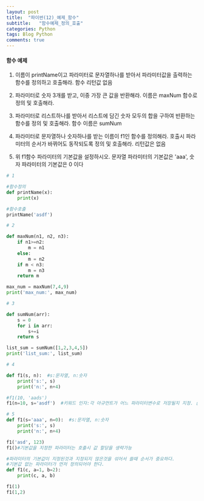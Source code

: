 ```yaml
---  
layout: post  
title:  "파이썬(12)_예제_함수"  
subtitle:   "함수예제_정의_호출"  
categories: Python  
tags: Blog Python
comments: true  
---  
```


#### 함수 예제
1. 이름이 printName이고 파라미터로 문자열하나를 받아서 파라미터값을 출력하는 함수를 정의하고 호출해라. 함수 리턴값 없음     

2. 파라미터로 숫자 3개를 받고, 이중 가장 큰 값을 반환해라. 이름은 maxNum 함수로 정의 및 호출해라. 

3. 파라미터로 리스트하나를 받아서 리스트에 담긴 숫자 모두의 합을 구하여 반환하는 함수를 정의 및 호출해라. 함수 이름은 sumNum     

4. 파라미터로 문자열하나 숫자하나를 받는 이름이 f1인 함수를 정의해라. 호출시 파라미터의 순서가 바뀌어도 동작되도록 정의 및 호출해라. 리턴값은 없음     

5. 위 f1함수 파라미터의 기본값을 설정하시오. 문자열 파라미터의 기본값은 'aaa', 숫자 파라미터의 기본값은 0 이다     

~~~python
# 1

#함수정의
def printName(x):
    print(x)

#함수호출
printName('asdf')

# 2

def maxNum(n1, n2, n3):
    if n1>=n2:
        m = n1
    else:
        m = n2
    if m < n3:
        m = n3
    return m

max_num = maxNum(7,4,9)
print('max_num:', max_num)

# 3

def sumNum(arr):
    s = 0
    for i in arr:
        s+=i
    return s

list_sum = sumNum([1,2,3,4,5])
print('list_sum:', list_sum)

# 4

def f1(s, n):  #s:문자열, n:숫자
    print('s:', s)
    print('n:', n+4)

#f1(10, 'aads')
f1(n=10, s='asdf')  #키워드 인자:각 아규먼트가 어느 파라미터변수로 저장될지 지정. 순서 바꿔도 잘됨

# 5
def f1(s='aaa', n=0):  #s:문자열, n:숫자
    print('s:', s)
    print('n:', n+4)

f1('asd', 123)
f1()#기본값을 지정한 파라미터는 호출시 값 할당을 생략가능

#파라미터의 기본값이 지정된것과 지정되지 않은것을 섞어서 쓸때 순서가 중요하다. 
#기본값 없는 파라미터가 먼저 정의되어야 한다.
def f1(c, a=1, b=2):
    print(c, a, b)

f1(1)
f1(1,2)
~~~

